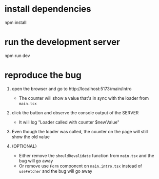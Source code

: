 # install dependencies

npm install

# run the development server

npm run dev

# reproduce the bug

1. open the browser and go to http://localhost:5173/main/intro
   - The counter will show a value that's in sync with the loader from `main.tsx`
2. click the button and observe the console output of the SERVER
   - It will log "Loader called with counter $newValue"
3. Even though the loader was called, the counter on the page will still show the old value

4. (OPTIONAL)
   - Either remove the `shouldRevalidate` function from `main.tsx` and the bug will go away
   - Or remove use `Form` component on `main.intro.tsx` instead of `useFetcher` and the bug will go away
